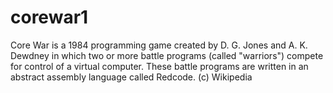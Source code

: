# corewar1

Core War is a 1984 programming game created by D. G. Jones and A. K. Dewdney in which 
two or more battle programs (called "warriors") compete for control of a virtual computer. 
These battle programs are written in an abstract assembly language called Redcode.
(c)
Wikipedia